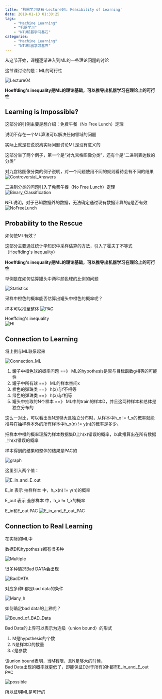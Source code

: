 ```yaml
---
title: '机器学习基石-Lecture04: Feasibility of Learning'
date: 2018-01-13 01:30:25
tags: 
    - "Machine Learning"
    - "机器学习"
    - "NTU机器学习基石"
categories: 
    - "Machine Learning"
    - "NTU机器学习基石"
---
```

从这节开始，课程逐渐进入到ML的一些理论问题的讨论

这节课讨论的是：ML的可行性


![Lecture04](机器学习基石-Lecture04-Feasibility-of-Learning/Lecture04.png)

**Hoeffding's inequality是ML的理论基础，可以推导出机器学习在理论上的可行性**


<!--more-->


## Learning is Impossible?

这部分的引例主要是想介绍：免费午餐（No Free Lunch）定理

说明不存在一个ML算法可以解决任何领域的问题

实际上就是在说脱离实际问题讨论ML是没有意义的

这部分举了两个例子，第一个是“对九宫格图像分类”，还有个是“二进制表达数的分类”

对九宫格图像分类的例子说明，对一个问题使用不同的规则看待会有不同的结果
![Controversial_Answers](机器学习基石-Lecture04-Feasibility-of-Learning/Controversial_Answers.png)

二进制分类的问题引入了免费午餐（No Free Lunch）定理
![Binary_Classification](机器学习基石-Lecture04-Feasibility-of-Learning/Binary_Classification.png)

NFL说明，对于已知数据外的数据，无法确定通过现有数据计算的g是否有效
![NoFreeLunch](机器学习基石-Lecture04-Feasibility-of-Learning/NoFreeLunch.png)

## Probability to the Rescue

如何使ML有效？

这部分主要通过统计学知识中采样估算的方法，引入了霍夫丁不等式（Hoeffding's inequality）

**Hoeffding's inequality是ML的理论基础，可以推导出机器学习在理论上的可行性**

举例是在如何估算罐头中两种颜色球的比例的问题

![Statistics](机器学习基石-Lecture04-Feasibility-of-Learning/Statistics.png)

采样中橙色的概率能否估算出罐头中橙色的概率呢？

样本可以推至整体
![PAC](机器学习基石-Lecture04-Feasibility-of-Learning/PAC.png)

Hoeffding's inequality  
![HI](机器学习基石-Lecture04-Feasibility-of-Learning/HI.png)

## Connection to Learning

将上例与ML联系起来

![Connection_ML](机器学习基石-Lecture04-Feasibility-of-Learning/Connection_ML.png)

1. 罐子中橙色球的概率问题 ==》 ML的hypothesis是否与目标函数g相等的可能性
2. 罐子中所有球 ==》 ML的样本空间x
3. 橙色的弹珠类 ==》 h(x)与f不相等
4. 绿色的弹珠类 ==》 h(x)与f相等
5. 罐头中抽取的N个样本 ==》 ML中的train的样本D，并且这两种样本和总体是独立分布的

这么一对比，可以看出当N足够大且独立分布时，从样本中h_x != f_x的概率就能推导在抽样样本外的所有样本中h_x(n) != y(n)的概率是多少。

把样本中橙的概率理解为样本数据集D上h(x)错误的概率，以此推算出在所有数据上h(x)错误的概率

样本得到的结果和整体的结果是PAC的

![graph](机器学习基石-Lecture04-Feasibility-of-Learning/graph.png)

这里引入两个值：

![E_in_and_E_out](机器学习基石-Lecture04-Feasibility-of-Learning/E_in_and_E_out.png)

E_in 表示 抽样样本 中，h_x(n) != y(n)的概率

E_out 表示 全部样本 中，h_x != f_x的概率

E_in和E_out PAC
![E_in_and_E_out_PAC](机器学习基石-Lecture04-Feasibility-of-Learning/E_in_and_E_out_PAC.png)


## Connection to Real Learning

在实际的ML中

数据D和hypothesis都有很多种

![Multiple](机器学习基石-Lecture04-Feasibility-of-Learning/Multiple.png)

很多种情况Bad DATA会出现

![BadDATA](机器学习基石-Lecture04-Feasibility-of-Learning/BadDATA.png)

对应多种h都是bad data的条件

![Many_h](机器学习基石-Lecture04-Feasibility-of-Learning/Many_h.png)

如何确定bad data的上界呢？

![Bound_of_BAD_Data](机器学习基石-Lecture04-Feasibility-of-Learning/Bound_of_BAD_Data.png)

Bad Data的上界可以表示为连级（union bound）的形式

1. M是hypothesis的个数
2. N是样本D的数量
3. ϵ是参数

该union bound表明，当M有限，且N足够大的时候，  
Bad Data出现的概率就更低了，即能保证D对于所有的h都有E_in_and_E_out PAC

![possible](机器学习基石-Lecture04-Feasibility-of-Learning/possible.png)

所以证明ML是可行的
